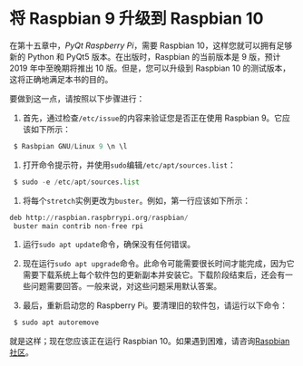 # 将 Raspbian 9 升级到 Raspbian 10

在第十五章中，*PyQt Raspberry Pi*，需要 Raspbian 10，这样您就可以拥有足够新的 Python 和 PyQt5 版本。在出版时，Raspbian 的当前版本是 9 版，预计 2019 年中至晚期将推出 10 版。但是，您可以升级到 Raspbian 10 的测试版本，这将正确地满足本书的目的。

要做到这一点，请按照以下步骤进行：

1.  首先，通过检查`/etc/issue`的内容来验证您是否正在使用 Raspbian 9。它应该如下所示：

```py
 $ Rasbpian GNU/Linux 9 \n \l
```

1.  打开命令提示符，并使用`sudo`编辑`/etc/apt/sources.list`：

```py
 $ sudo -e /etc/apt/sources.list
```

1.  将每个`stretch`实例更改为`buster`。例如，第一行应该如下所示：

```py
deb http://raspbian.raspbrrypi.org/raspbian/
 buster main contrib non-free rpi
```

1.  运行`sudo apt update`命令，确保没有任何错误。

1.  现在运行`sudo apt upgrade`命令。此命令可能需要很长时间才能完成，因为它需要下载系统上每个软件包的更新副本并安装它。下载阶段结束后，还会有一些问题需要回答。一般来说，对这些问题采用默认答案。

1.  最后，重新启动您的 Raspberry Pi。要清理旧的软件包，请运行以下命令：

```py
 $ sudo apt autoremove
```

就是这样；现在您应该正在运行 Raspbian 10。如果遇到困难，请咨询[Raspbian 社区](https://www.raspberrypi.org/forums/)。
